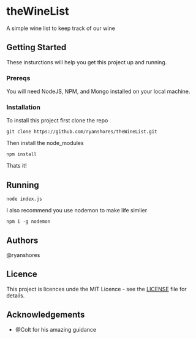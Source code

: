 # theWineList
A simple wine list to keep track of our wine

## Getting Started

These insturctions will help you get this project up and running.

### Prereqs

You will need NodeJS, NPM, and Mongo installed on your local machine.

### Installation

To install this project first clone the repo

`
git clone https://github.com/ryanshores/theWineList.git
`

Then install the node_modules

`
npm install
`

Thats it!

## Running

`
node index.js
`

I also recommend you use nodemon to make life simlier

`
npm i -g nodemon
`

## Authors

@ryanshores

## Licence

This project is licences unde the MIT Licence - see the [LICENSE](LICENSE) file for details.

## Acknowledgements

* @Colt for his amazing guidance
